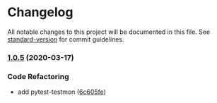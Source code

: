 # Changelog

All notable changes to this project will be documented in this file. See [standard-version](https://github.com/conventional-changelog/standard-version) for commit guidelines.

### [1.0.5](https://github.com/Ronnasayd/dotfiles/compare/v1.0.4...v1.0.5) (2020-03-17)


### Code Refactoring

* add pytest-testmon ([6c605fe](https://github.com/Ronnasayd/dotfiles/commit/6c605febfe630cec8474a8148555eb5f05683e87))
